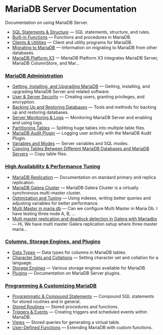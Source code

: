 # MariaDB Server Documentation

Documentation on using MariaDB Server.

- [SQL Statements & Structure](/sql-statements-structure/) — SQL statements, structure, and rules.
- [Built-in Functions](/built-in-functions/) — Functions and procedures in MariaDB.
- [Clients & Utilities](/clients-utilities/) — Client and utility programs for MariaDB.
- [Migrating to MariaDB](/migrating-to-mariadb/) — Information on migrating to MariaDB from other databases.
- [MariaDB Platform X3](/mariadb-platform-x3/) — MariaDB Platform X3 integrates MariaDB Server, MariaDB ColumnStore, and Mar...

### [MariaDB Administration](/mariadb-administration/)

- [Getting, Installing, and Upgrading MariaDB](/mariadb-administration/getting-installing-and-upgrading-mariadb/) — Getting, installing, and upgrading MariaDB Server and related software.
- [User & Server Security](/mariadb-administration/user-server-security/) — Creating users, granting privileges, and encryption.
- [Backing Up and Restoring Databases](/mariadb-administration/backing-up-and-restoring-databases/) — Tools and methods for backing up and restoring databases.
- [Server Monitoring & Logs](/mariadb-administration/server-monitoring-logs/) — Monitoring MariaDB Server and enabling and using logs.
- [Partitioning Tables](/mariadb-administration/partitioning-tables/) — Splitting huge tables into multiple table files.
- [MariaDB Audit Plugin](/columns-storage-engines-and-plugins/plugins/mariadb-audit-plugin/) — Logging user activity with the MariaDB Audit Plugin.
- [Variables and Modes](/mariadb-administration/variables-and-modes/) — Server variables and SQL modes.
- [Copying Tables Between Different MariaDB Databases and MariaDB Servers](/mariadb-administration/copying-tables-between-different-mariadb-databases-and-mariadb-servers/) — Copy table files.

### [High Availability &amp; Performance Tuning](/replication-cluster-multi-master/)

- [MariaDB Replication](/replication/standard-replication/) — Documentation on standard primary and replica replication.
- [MariaDB Galera Cluster](/replication/galera-cluster/) — MariaDB Galera Cluster is a virtually synchronous multi-master cluster.
- [Optimization and Tuning](/replication/optimization-and-tuning/) — Using indexes, writing better queries and adjusting variables for better performance.
- [Multi Master in maria db](/replication/multi-master-in-maria-db/) — Can we configure Multi Master in Maria Db. I have testing three node A, B, ...
- [Multi master replication and deadlock detection in Galera with Mariadbs](/replication/multi-master-replication-and-deadlock-detection-in-galera-with-mariadbs/) — Hi, 
We have multi master Galera replication setup where three master maria...

### [Columns, Storage Engines, and Plugins](/columns-storage-engines-and-plugins/)

- [Data Types](/columns-storage-engines-and-plugins/data-types/) — Data types for columns in MariaDB tables.
- [Character Sets and Collations](/columns-storage-engines-and-plugins/data-types/string-data-types/character-sets/) — Setting character set and collation for a language.
- [Storage Engines](/columns-storage-engines-and-plugins/storage-engines/) — Various storage engines available for MariaDB.
- [Plugins](/columns-storage-engines-and-plugins/plugins/) — Documentation on MariaDB Server plugins.

### [Programming &amp; Customizing MariaDB](/programming-customizing-mariadb/)

- [Programmatic & Compound Statements](/programming-customizing-mariadb/programmatic-compound-statements/) — Compound SQL statements for stored routines and in general.
- [Stored Routines](/programming-customizing-mariadb/stored-routines/) — Stored procedures and functions.
- [Triggers & Events](/programming-customizing-mariadb/triggers-events/) — Creating triggers and scheduled events within MariaDB.
- [Views](/programming-customizing-mariadb/views/) — Stored queries for generating a virtual table.
- [User-Defined Functions](/programming-customizing-mariadb/user-defined-functions/) — Extending MariaDB with custom functions.